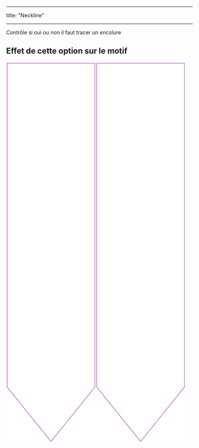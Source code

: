- - -
title: "Neckline"
- - -

Contrôle si oui ou non il faut tracer un encolure

## Effet de cette option sur le motif

![Cette image montre l'effet de cette option en superposant plusieurs variantes qui ont une valeur différente pour cette option](walburga_neckline_sample.svg "Effet de cette option sur le modèle")
